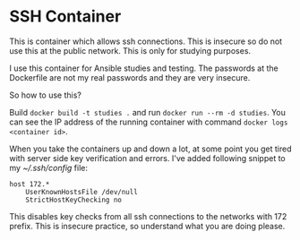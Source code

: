 # SSH Container

This is container which allows ssh connections. This is insecure
so do not use this at the public network. This is only for studying
purposes.

I use this container for Ansible studies and testing. The
passwords at the Dockerfile are not my real passwords and they
are very insecure.

So how to use this?

Build `docker build -t studies .` and run `docker run --rm -d studies`. 
You can see the IP address of the running container with command 
`docker logs <container id>`.

When you take the containers up and down a lot,
at some point you get tired with server side key verification
and errors. I've added following snippet to my _~/.ssh/config_ file:

```config
host 172.*
    UserKnownHostsFile /dev/null
    StrictHostKeyChecking no
```

This disables key checks from all ssh connections to the networks
with 172 prefix. This is insecure practice, so understand what you are 
doing please.
